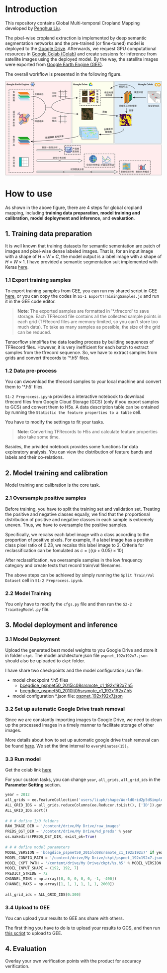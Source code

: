 # Introduction

This repository contains Global Multi-temporal Cropland Mapping developed by [Penghua Liu](https://liuph0119.github.io/about/).

The pixel-wise cropland extraction is implemented by deep semantic segmentation networks and the pre-trained (or fine-tuned) model is deployed to the [Google Drive](https://drive.google.com/). Afterwards, we request GPU computational resources in [Google Colab (Colab)](https://colab.research.google.com/) and create sessions for inference from satellite images using the deployed model. By the way, the satellite images were exported from [Google Earth Engine (GEE)](https://earthengine.google.com/).

The overall workflow is presented in the following figure.

![流程图](assets/Fig1.jpg)

# How to use

As shown in the above figure, there are 4 steps for global cropland mapping, including **training data preparation**, **model training and calibration**, **model deployment and inference**, and **evaluation**.

## 1. Training data preparation

It is well known that training datasets for semantic sementation are patch of images and pixel-wise dense labeled images. That is, for an input image with a shape of $H \times W \times C$, the model output is a label image with a shape of $H \times W \times 1$. I have provided a semantic segmentation suit implemented with Keras [here](https://github.com/liuph0119/Semantic_Segmentation_Keras).

### 1.1 Export training samples

To export training samples from GEE, you can run my shared script in GEE [here](https://code.earthengine.google.com/67b773408a1455f74ca7a9e7c46a858a?noload=true), or you can copy the codes in `S1-1 ExportTrainingSamples.js` and run it in the GEE code editor.

> **Note**: The exported samples are formatted in '\*.tfrecord' to save storage. Each TFRecord file contains all the collected sample points in each grid (TFRecord files are memory-limited, so you can't store too much data). To take as many samples as possible, the size of the grid can be reduced.

Tensorflow simplifies the data loading process by building sequences of TFRecord files. However, it is very inefficient for each batch to extract samples from the tfrecord sequence. So, we have to extract samples from grids and convert tfrecords to '\*.h5' files.

### 1.2 Data pre-process

You can dwownload the tfrecord samples to your local machine and convert them to '\*.h5' files.

`S1-2 Preprocess.ipynb` provides a interactive notebook to download tfrecord files from Google Cloud Storage (GCS) (only if you export samples to GCS) and convert them to H5s. A data description table can be ontained by running the `Statistic the feature properties to a table` cell.

You have to modify the settings to fit your tasks.

> **Note**: Converting TFRecords to H5s and calculate feature properties also take some time.

Basides, the privided notebook provides some functions for data exploratory analysis. You can view the distribution of feature bands and labels and their co-relations.

## 2. Model training and calibration

Model training and calibration is the core task.

### 2.1 Oversample positive samples

Before training, you have to split the training set and validation set. Treating the positive and negative classes equally, we find that the proportional distribution of positive and negative classes in each sample is extremely uneven. Thus, we have to oversample the positive samples.

Specifically, we recalss each label image with a class according to the proportion of positive pixels. For example, if a label image has a positive class pixel ratio of 0.23, we recalss this label image to 2. Criteria for reclassification can be fomulated as $c = \lfloor (rp + 0.05) \times 10 \rfloor$

After reclassification, we oversample samples in the low frequency category and create texts that record train/val filenames.

The above steps can be achieved by simply running the `Split Train/Val Dataset` cell in `S1-2 Preprocess.ipynb`.

### 2.2 Model Training

You only have to modify the `cfgs.py` file and then run the `S2-2 TrainSegModel.py` file.

## 3. Model deployment and inference

### 3.1 Model Deployment

Upload the generated best model weights to you Google Drive and store it in folder `ckpt`. The model architecture json file `pspnet_192x192x7.json` should also be uploaded to `ckpt` folder.

I have share two checkpoints and the model configuration json file:

- model checkpoint \*.h5 files
  - [bcegdice_pspnet50_2015lc08srsmote_c1_192x192x7.h5](https://drive.google.com/open?id=17g0IlqDd7hvUPOIkTPYUW-lKg8x_LCAT)
  - [bcegdice_pspnet50_2010lt05srsmote_c1_192x192x7.h5](https://drive.google.com/open?id=1YgYuEh6Wq785mIrYK3bZPiJ299M2b1Fm)
- model configuration \*.json file: [pspnet_192x192x7.json](https://drive.google.com/open?id=1Dfz03vYgwlLoV71NAgvGvgt2sFHdeLFh)

### 3.2 Set up automatic Google Drive trash removal

Since we are constantly importing images to Google Drive, we need to clean up the processed images in a timely manner to facilitate storage of other images.

More details about how to set up automatic google drive trash removal can be found [here](https://www.amixa.com/blog/2019/04/05/automatically-empty-google-drive-trash/). We set the time interval to `everyMinutes(15)`。

### 3.3 Run model

Get the colab link [here](https://colab.research.google.com/drive/1WlFX7qMHmX3WbkjTNOrLIYq1JKB2jgKF)

For your custom tasks, you can change `year`, `all_grids`, `all_grid_ids` in the **Parameter Setting** section.

```python
year = 2012
all_grids = ee.FeatureCollection('users/liuph/shape/WorldGrid2p5dSimplev2')
ALL_GRID_IDS = all_grids.reduceColumns(ee.Reducer.toList(), ['ID']).getInfo().get('list')
ALL_GRID_IDS.sort()

# # # define I/O folders
RAW_IMAGE_DIR = '/content/drive/My Drive/raw_images'
PREDS_DST_DIR = '/content/drive/My Drive/%d_preds' % year
os.makedirs(PREDS_DST_DIR, exist_ok=True)

# # # define model parameters
MODEL_VERSION = 'bcegdice_pspnet50_2015lc08srsmote_c1_192x192x7' if year >= 2012 else 'bcegdice_pspnet50_2010lt05srsmote_c1_192x192x7'
MODEL_CONFIG_PATH = '/content/drive/My Drive/ckpt/pspnet_192x192x7.json'
MODEL_CKPT_PATH = '/content/drive/My Drive/ckpt/%s.h5' % MODEL_VERSION
MODEL_INPUT_SHAPE = (192, 192, 7)
PREDICT_STRIDE = 72
CHANNEL_MINS = np.array([0, 0, 0, 0, 0, -1, -400])
CHANNEL_MAXS = np.array([1, 1, 1, 1, 1, 1, 2000])

all_grid_ids = ALL_GRID_IDS[0:300]
```

### 3.4 Upload to GEE

You can upload your results to GEE ans share with others.

The first thing you have to do is to upload your results to GCS, and then run [this script](https://colab.research.google.com/drive/1VM3pjMt-aEeTI5RlWllFd8zZJHgameSs?usp=sharing) to upload to GEE.

## 4. Evaluation

Overlay your own verification points with the product for accuracy verification.
